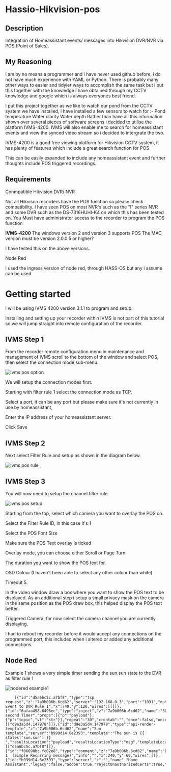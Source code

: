 # Hassio-Hikvision-pos

## Description 
Integration of Homeassistant events/ messages into Hikvision DVR/NVR via POS (Point of Sales).

## My Reasoning

I am by no means a programmer and i have never used github before, i do not have much experience with YAML or Python. There is probably many other ways to easier and tidyier ways to accomplish the same task but i put this together with the knowledge i have obtained through my CCTV knowledge and google which is always everyones best friend.

I put this project together as we like to watch our pond from the CCTV system we have installed, i have installed a few sensors to watch for :-
	Pond temperature
	Water clarity
	Water depth
Rather than have all this information shown over several pieces of software screens i decided to utilise the platform IVMS-4200. IVMS will also enable me to search for homeassistant events and view the synced video stream so i decided to intergrate the two.

IVMS-4200 is a good free viewing platform for Hikvision CCTV system, it has plenty of features which include a great search function for POS

This can be easily expanded to include any homeassistant event and further thoughts include POS triggered recordings.

## Requirements

Conmpatible Hikvision DVR/ NVR

Not all Hikvison recorders have the POS function so please check compatibility. I have seen POS on most NVR's such as the "I" series NVR and some DVR such as the DS-7316HUHI-K4 on which this has been tested on.
You Must have administrator access to the recorder to program the POS function

**IVMS-4200**
The windows version 2 and version 3 supports POS
The MAC version must be version 2.0.0.5 or higher?

I have tested this on the above versions.

Node Red

I used the ingress version of node red, through HASS-OS but any i assume can be used 

# Getting started
I will be using IVMS 4200 version 3.1.1 to program and setup.

Installing and setting up your recorder within IVMS is not part of this tutorial so we will jump straight into remote configuration of the recorder.

## IVMS Step 1

From the recorder remote configuration menu in maintenance and management of IVMS scroll to the bottom of the window and select POS, then select the connection mode sub-menu.

![ivms pos option](https://user-images.githubusercontent.com/53712651/94496365-17509a00-01ec-11eb-97a9-5cc1af0e1805.PNG)

We will setup the connection modes first.

Starting with filter rule 1 select the connection mode as TCP,

Select a port, it can be any port but please make sure it's not currently in use by homeassistant,

Enter the IP address of your homeassistant server.

Click Save

## IVMS Step 2

Next select Filter Rule and setup as shown in the diagram below.

![ivms pos rule](https://user-images.githubusercontent.com/53712651/94603910-d362a100-028e-11eb-8a2c-f887fa47248a.PNG)

## IVMS Step 3

You will now need to setup the channel filter rule.

![ivms pos setup](https://user-images.githubusercontent.com/53712651/94604494-b24e8000-028f-11eb-8eb4-039fbe5a4c66.png)

Starting from the top, select which camera you want to overlay the POS on.

Select the Filter Rule ID, in this case it's 1

Select the POS Font Size

Make sure the POS Text overlay is ticked

Overlay mode, you can choose either Scroll or Page Turn.

The duration you want to show the POS text for.

OSD Colour (I haven't been able to select any other colour than white)

Timeout 5.

In the video window draw a box where you want to show the POS text to be displayed. As an additional step i setup a small privacy mask on the camera in the same position as the POS draw box, this helped display the POS text better.

Triggered Camera, for now select the camera channel you are currently displaying.



I had to reboot my recorder before it would accept any connections on the programmed port, this included when i altered or added any additional connections.


## Node Red

Example 1 shows a very simple timer sending the sun.sun state to the DVR as filter rule 1


![nodered example1](https://user-images.githubusercontent.com/53712651/94610575-694ef980-0298-11eb-8dde-91e788822d94.png)

		[{"id":"d5a6bc5c.a7bf8","type":"tcp request","z":"7a9b006b.6cd62","server":"192.168.0.3","port":"1031","out":"time","splitc":"0","name":"Send Event to DVR Rule 1","x":740,"y":120,"wires":[[]]},{"id":"6afaa498.6496ec","type":"inject","z":"7a9b006b.6cd62","name":"30 second Timer","props":[{"p":"payload"},{"p":"topic","vt":"str"}],"repeat":"30","crontab":"","once":false,"onceDelay":0.1,"topic":"","payload":"","payloadType":"date","x":190,"y":120,"wires":[["d9e3a5d4.147978"]]},{"id":"d9e3a5d4.147978","type":"api-render-template","z":"7a9b006b.6cd62","name":"Sun template","server":"b999d14.8e2393","template":"The sun is {{ states('sun.sun') }} ","resultsLocation":"payload","resultsLocationType":"msg","templateLocation":"template","templateLocationType":"msg","x":430,"y":120,"wires":[["d5a6bc5c.a7bf8"]]},{"id":"f06698bc.fc02e8","type":"comment","z":"7a9b006b.6cd62","name":"Example 1  (Simple Recurring message)","info":"","x":240,"y":60,"wires":[]},{"id":"b999d14.8e2393","type":"server","z":"","name":"Home Assistant","legacy":false,"addon":true,"rejectUnauthorizedCerts":true,"ha_boolean":"y|yes|true|on|home|open","connectionDelay":true,"cacheJson":true}]













